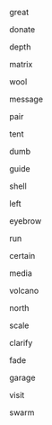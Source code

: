 great

donate

depth

matrix

wool

message

pair

tent

dumb

guide

shell

left

eyebrow

run

certain

media

volcano

north

scale

clarify

fade

garage

visit

swarm